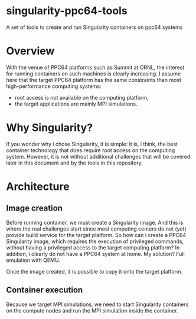 # singularity-ppc64-tools
A set of tools to create and run Singularity containers on ppc64 systems

# Overview

With the venue of PPC64 platforms such as Summit at ORNL, the interest for running containers on such machines is clearly increasing. I assume here that the target PPC64 platform has the same constraints than most high-performance computing systems:
- root access is not available on the computing platform,
- the target applications are mainly MPI simulations.

# Why Singularity?

If you wonder why i chose Singularity, it is simple: it is, i think, the best container technology that does require root access on the computing system. However, it is not without additional challenges that will be covered later in this document and by the tools in this repository.

# Architecture

## Image creation

Before running container, we must create a Singularity image. And this is where the real challenges start since most computing centers do not (yet) provide build service for the target platform. So how can i create a PPC64 Singularity image, which requires the execution of privileged commands, without having a privileged access to the target computing platform? In addition, i clearly do not have a PPC64 system at home. My solution? Full emulation with QEMU.

Once the image created, it is possible to copy it onto the target platform.

## Container execution

Because we target MPI simulations, we need to start Singularity containers on the compute nodes and run the MPI simulation inside the container.
